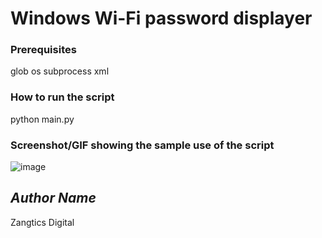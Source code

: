 # Windows Wi-Fi password displayer

### Prerequisites
glob
os
subprocess
xml

### How to run the script
python main.py

### Screenshot/GIF showing the sample use of the script

![image](https://user-images.githubusercontent.com/83010531/136707822-fa514554-0908-489d-b6f9-aeda0f6e2f5e.png)

## *Author Name*
Zangtics Digital
